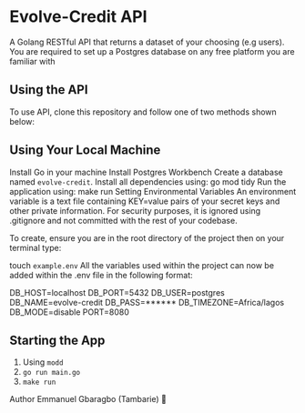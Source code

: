 # Evolve-Credit API
A Golang RESTful API that returns a dataset of your choosing (e.g users). You are required to set up a Postgres database on any free platform you are familiar with

## Using the API
To use API, clone this repository and follow one of two methods shown below:

## Using Your Local Machine
Install Go in your machine
Install Postgres Workbench
Create a database named `evolve-credit`.
Install all dependencies using:
go mod tidy
Run the application using:
make run
Setting Environmental Variables
An environment variable is a text file containing KEY=value pairs of your secret keys and other private information. For security purposes, it is ignored using .gitignore and not committed with the rest of your codebase.

To create, ensure you are in the root directory of the project then on your terminal type:

touch `example.env`
All the variables used within the project can now be added within the .env file in the following format:

DB_HOST=localhost
DB_PORT=5432
DB_USER=postgres
DB_NAME=evolve-credit
DB_PASS=******
DB_TIMEZONE=Africa/lagos
DB_MODE=disable
PORT=8080

## Starting the App
1. Using `modd`
2. `go run main.go`
3. `make run`

Author
Emmanuel Gbaragbo (Tambarie) 🐛